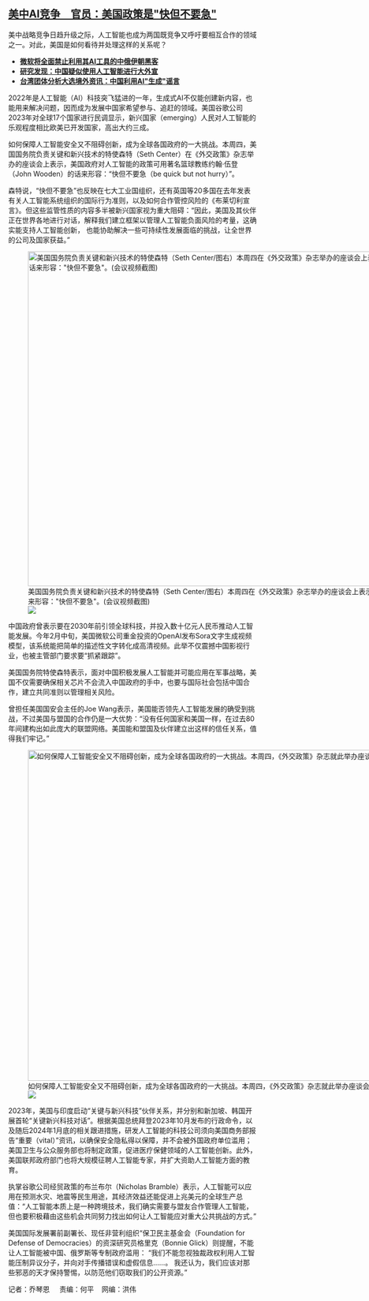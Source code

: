 <!--1708634640000-->
[美中AI竞争　官员：美国政策是"快但不要急"](https://www.rfa.org/mandarin/yataibaodao/kejiaowen/lu-02222024105621.html)
------

<p>美中战略竞争日趋升级之际，人工智能也成为两国既竞争又呼吁要相互合作的领域之一。对此，美国是如何看待并处理这样的关系呢？</p><ul><li><a href="https://www.rfa.org/mandarin/Xinwen/4-02152024111937.html"><strong>微软将全面禁止利用其AI工具的中俄伊朝黑客</strong></a></li><li><strong><a href="https://www.rfa.org/mandarin/yataibaodao/meiti/lu-12142023114118.html">研究发现：中国疑似使用人工智能进行大外宣</a></strong></li><li><strong><a href="https://www.rfa.org/mandarin/yataibaodao/gangtai/taiwan-xuanju/hx1-01192024081004.html">台湾团体分析大选境外资讯：中国利用AI"生成"谣言</a></strong></li></ul><p><span style="font-weight: 400;">2022年是人工智能（AI）科技突飞猛进的一年，生成式AI不仅能创建新内容，也能用来解决问题，因而成为发展中国家希望参与、追赶的领域。美国谷歌公司2023年对全球17个国家进行民调显示，新兴国家（emerging）人民对人工智能的乐观程度相比欧美已开发国家，高出大约三成。</span></p><p><span style="font-weight: 400;">如何保障人工智能安全又不阻碍创新，成为全球各国政府的一大挑战。本周四，美国国务院负责关键和新兴技术的特使森特（Seth Center）在《外交政策》杂志举办的座谈会上表示，美国政府对人工智能的政策可用著名篮球教练约翰·伍登（John Wooden）的话来形容：“快但不要急（be quick but not hurry）”。 </span></p><p><span style="font-weight: 400;">森特说，“快但不要急”也反映在七大工业国组织，还有英国等20多国在去年发表有关人工智能系统组织的国际行为准则，以及如何合作管控风险的《布莱切利宣言》。但这些监管性质的内容多半被新兴国家视为重大阻碍：“因此，美国及其伙伴正在世界各地进行对话，解释我们建立框架以管理人工智能负面风险的考量，这确实能支持人工智能创新， 也能协助解决一些可持续性发展面临的挑战，让全世界的公司及国家获益。”</span></p><p><span style="font-weight: 400;"><figure class="image-richtext image-inline captioned" style="width:1208px;"><img alt='美国国务院负责关键和新兴技术的特使森特（Seth Center/图右）本周四在《外交政策》杂志举办的座谈会上表示，美国政府对人工智能的政策可用著名篮球教练约翰·伍登（John Wooden）的话来形容："快但不要急"。(会议视频截图)' height="679" src="https://www.rfa.org/mandarin/yataibaodao/kejiaowen/lu-02222024105621.html/lu4.jpg/@@images/b982cb82-e75d-438c-aea8-bfad27e1eb5e.jpeg" title="lu4.jpg" width="1208"/><figcaption class="image-caption">美国国务院负责关键和新兴技术的特使森特（Seth Center/图右）本周四在《外交政策》杂志举办的座谈会上表示，美国政府对人工智能的政策可用著名篮球教练约翰·伍登（John Wooden）的话来形容："快但不要急"。(会议视频截图)</figcaption><small></small><div id="zoomattribute"><a data-caption='美国国务院负责关键和新兴技术的特使森特（Seth Center/图右）本周四在《外交政策》杂志举办的座谈会上表示，美国政府对人工智能的政策可用著名篮球教练约翰·伍登（John Wooden）的话来形容："快但不要急"。(会议视频截图)' data-fancybox="" href="https://www.rfa.org/mandarin/yataibaodao/kejiaowen/lu-02222024105621.html/lu4.jpg" id="single_image" title='美国国务院负责关键和新兴技术的特使森特（Seth Center/图右）本周四在《外交政策》杂志举办的座谈会上表示，美国政府对人工智能的政策可用著名篮球教练约翰·伍登（John Wooden）的话来形容："快但不要急"。(会议视频截图)'><img src="/++plone++rfa-resources/img/icon-zoom.png"/></a></div></figure></span></p><p><span style="font-weight: 400;">中国政府曾表示要在2030年前引领全球科技，并投入数十亿元人民币推动人工智能发展。今年2月中旬，美国微软公司重金投资的OpenAI发布Sora文字生成视频模型，该系统能把简单的描述性文字转化成高清视频。此举不仅震撼中国影视行业，也被主管部门要求要“抓紧跟踪”。</span></p><p><span style="font-weight: 400;">美国国务院特使森特表示，面对中国积极发展人工智能并可能应用在军事战略，美国不仅需要确保相关芯片不会流入中国政府的手中，也要与国际社会包括中国合作，建立共同准则以管理相关风险。</span></p><p><span style="font-weight: 400;">曾担任美国国安会主任的Joe Wang表示，美国能否领先人工智能发展的确受到挑战，不过美国与盟国的合作仍是一大优势：“没有任何国家和美国一样，在过去80年间建构出如此庞大的联盟网络。美国能和盟国及伙伴建立出这样的信任关系，值得我们牢记。”</span></p><p><span style="font-weight: 400;"><figure class="image-richtext image-inline captioned" style="width:1207px;"><img alt="如何保障人工智能安全又不阻碍创新，成为全球各国政府的一大挑战。本周四，《外交政策》杂志就此举办座谈会。(会议视频截图)" height="671" src="https://www.rfa.org/mandarin/yataibaodao/kejiaowen/lu-02222024105621.html/screenshot-2024-02-22-102231.jpg/@@images/6bbda4de-5fc6-4ed8-b592-502f68b94416.jpeg" title="Screenshot 2024-02-22 102231.jpg" width="1207"/><figcaption class="image-caption">如何保障人工智能安全又不阻碍创新，成为全球各国政府的一大挑战。本周四，《外交政策》杂志就此举办座谈会。(会议视频截图)</figcaption><small></small><div id="zoomattribute"><a data-caption="如何保障人工智能安全又不阻碍创新，成为全球各国政府的一大挑战。本周四，《外交政策》杂志就此举办座谈会。(会议视频截图)" data-fancybox="" href="https://www.rfa.org/mandarin/yataibaodao/kejiaowen/lu-02222024105621.html/screenshot-2024-02-22-102231.jpg" id="single_image" title="如何保障人工智能安全又不阻碍创新，成为全球各国政府的一大挑战。本周四，《外交政策》杂志就此举办座谈会。(会议视频截图)"><img src="/++plone++rfa-resources/img/icon-zoom.png"/></a></div></figure></span></p><p><span style="font-weight: 400;">2023年，美国与印度启动“关键与新兴科技”伙伴关系，并分别和新加坡、韩国开展首轮“关键新兴科技对话”。根据美国总统拜登2023年10月发布的行政命令，以及随后2024年1月底的相关跟进措施，研发人工智能的科技公司须向美国商务部报告“重要（vital）”资讯，以确保安全隐私得以保障，并不会被外国政府单位滥用；美国卫生与公众服务部也将制定政策，促进医疗保健领域的人工智能创新。此外，美国联邦政府部门也将大规模征聘人工智能专家，并扩大资助人工智能方面的教育。</span></p><p><span style="font-weight: 400;">执掌谷歌公司经贸政策的布兰布尔（Nicholas Bramble）表示，人工智能可以应用在预测水灾、地震等民生用途，其经济效益还能促进上兆美元的全球生产总值：“人工智能本质上是一种跨境技术，我们确实需要与盟友合作管理人工智能，但也要积极藉由这些机会共同努力找出如何让人工智能应对重大公共挑战的方式。”</span></p><p><span style="font-weight: 400;">美国国际发展署前副署长、现任非营利组织“保卫民主基金会（Foundation for Defense of Democracies）的资深研究员格里克（Bonnie Glick）则提醒，不能让人工智能被中国、俄罗斯等专制政府滥用： “我们不能忽视独裁政权利用人工智能压制异议分子，并向对手传播错误和虚假信息……。 我还认为，我们应该对那些邪恶的天才保持警惕，以防范他们窃取我们的公开资源。” </span></p><p><span style="font-weight: 400;">记者：乔琴恩     责编：何平    网编：洪伟</span></p>
